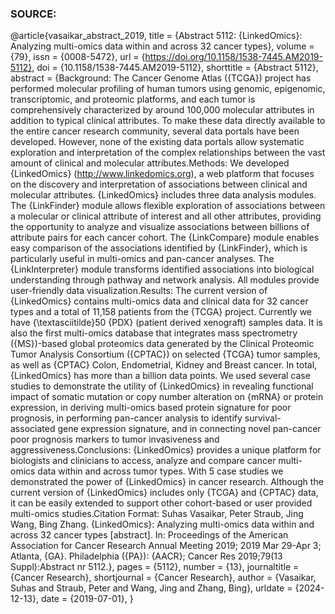 ### SOURCE:

@article{vasaikar_abstract_2019,
	title = {Abstract 5112: {LinkedOmics}: Analyzing multi-omics data within and across 32 cancer types},
	volume = {79},
	issn = {0008-5472},
	url = {https://doi.org/10.1158/1538-7445.AM2019-5112},
	doi = {10.1158/1538-7445.AM2019-5112},
	shorttitle = {Abstract 5112},
	abstract = {Background: The Cancer Genome Atlas ({TCGA}) project has performed molecular profiling of human tumors using genomic, epigenomic, transcriptomic, and proteomic platforms, and each tumor is comprehensively characterized by around 100,000 molecular attributes in addition to typical clinical attributes. To make these data directly available to the entire cancer research community, several data portals have been developed. However, none of the existing data portals allow systematic exploration and interpretation of the complex relationships between the vast amount of clinical and molecular attributes.Methods: We developed {LinkedOmics} (http://www.linkedomics.org), a web platform that focuses on the discovery and interpretation of associations between clinical and molecular attributes. {LinkedOmics} includes three data analysis modules. The {LinkFinder} module allows flexible exploration of associations between a molecular or clinical attribute of interest and all other attributes, providing the opportunity to analyze and visualize associations between billions of attribute pairs for each cancer cohort. The {LinkCompare} module enables easy comparison of the associations identified by {LinkFinder}, which is particularly useful in multi-omics and pan-cancer analyses. The {LinkInterpreter} module transforms identified associations into biological understanding through pathway and network analysis. All modules provide user-friendly data visualization.Results: The current version of {LinkedOmics} contains multi-omics data and clinical data for 32 cancer types and a total of 11,158 patients from the {TCGA} project. Currently we have {\textasciitilde}50 {PDX} (patient derived xenograft) samples data. It is also the first multi-omics database that integrates mass spectrometry ({MS})-based global proteomics data generated by the Clinical Proteomic Tumor Analysis Consortium ({CPTAC}) on selected {TCGA} tumor samples, as well as {CPTAC} Colon, Endometrial, Kidney and Breast cancer. In total, {LinkedOmics} has more than a billion data points. We used several case studies to demonstrate the utility of {LinkedOmics} in revealing functional impact of somatic mutation or copy number alteration on {mRNA} or protein expression, in deriving multi-omics based protein signature for poor prognosis, in performing pan-cancer analysis to identify survival-associated gene expression signature, and in connecting novel pan-cancer poor prognosis markers to tumor invasiveness and aggressiveness.Conclusions: {LinkedOmics} provides a unique platform for biologists and clinicians to access, analyze and compare cancer multi-omics data within and across tumor types. With 5 case studies we demonstrated the power of {LinkedOmics} in cancer research. Although the current version of {LinkedOmics} includes only {TCGA} and {CPTAC} data, it can be easily extended to support other cohort-based or user provided multi-omics studies.Citation Format: Suhas Vasaikar, Peter Straub, Jing Wang, Bing Zhang. {LinkedOmics}: Analyzing multi-omics data within and across 32 cancer types [abstract]. In: Proceedings of the American Association for Cancer Research Annual Meeting 2019; 2019 Mar 29-Apr 3; Atlanta, {GA}. Philadelphia ({PA}): {AACR}; Cancer Res 2019;79(13 Suppl):Abstract nr 5112.},
	pages = {5112},
	number = {13},
	journaltitle = {Cancer Research},
	shortjournal = {Cancer Research},
	author = {Vasaikar, Suhas and Straub, Peter and Wang, Jing and Zhang, Bing},
	urldate = {2024-12-13},
	date = {2019-07-01},
}
